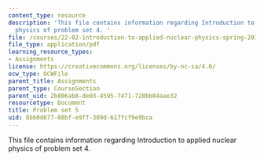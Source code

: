 ```yaml
---
content_type: resource
description: 'This file contains information regarding Introduction to applied nuclear
  physics of problem set 4. '
file: /courses/22-02-introduction-to-applied-nuclear-physics-spring-2012/8bb0d67708bfe9ff309d617fcf9e9bca_MIT22_02S12_pset5.pdf
file_type: application/pdf
learning_resource_types:
- Assignments
license: https://creativecommons.org/licenses/by-nc-sa/4.0/
ocw_type: OCWFile
parent_title: Assignments
parent_type: CourseSection
parent_uid: 2b806ab8-de03-4595-7471-728bb04aae32
resourcetype: Document
title: Problem set 5
uid: 8bb0d677-08bf-e9ff-309d-617fcf9e9bca
---
```

This file contains information regarding Introduction to applied nuclear physics of problem set 4. 